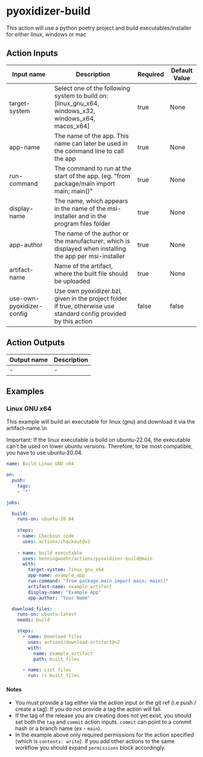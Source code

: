 # pyoxidizer-build
This action will use a python poetry project and build executables/installer for either linux, windows or mac

## Action Inputs
| Input name | Description | Required | Default Value |
| --- | --- | --- | --- |
| target-system | Select one of the following system to build on: [linux_gnu_x64, windows_x32, windows_x64, macos_x64] | true | None |
| app-name | The name of the app. This name can later be used in the command line to call the app | true | None |
| run-command | The command to run at the start of the app. (eg. \"from package/main import main; main()\" | true | None |
| display-name | The name, which appears in the name of the msi-installer and in the program files folder | true | None |
| app-author | The name of the author or the manufacturer, which is displayed when installing the app per msi-installer | true | None |
| artifact-name | Name of the artifact, where the built file should be uploaded | true | None |
| use-own-pyoxidizer-config | Use own pyoxidizer.bzl, given in the project folder if true, otherwise use standard config provided by this action | false | false |

## Action Outputs
| Output name | Description |
| --- | --- |
| - | - |
## Examples
### Linux GNU x64
This example will build an executable for linux (gnu) and download it via the artifact-name.\n

Important: If the linux executable is build on ubuntu-22.04, the executable can't be used on lower ubuntu versions. Therefore, to be most compatible, you have to use ubuntu-20.04.

```yml
name: Build Linux GNU x64

on: 
  push:
    tags:
    - '*'

jobs:

  build:
    runs-on: ubuntu-20.04
    
    steps:
    - name: Checkout code
      uses: actions/checkout@v2
    
    - name: build executable
      uses: henningwoehr/actions/pyoxidizer-build@main
      with:
        target-system: linux_gnu_x64
        app-name: example_app
        run-command: "from package.main import main; main()"
        artifact-name: example_artifact
        display-name: "Example App"
        app-author: "Your Name"

  download_files:
    runs-on: ubuntu-latest
    needs: build

    steps:
      - name: Download files
        uses: actions/download-artifact@v2
        with:
          name: example_artifact
          path: built_files

      - name: List files
        run: ls built_files

```

#### Notes
- You must provide a tag either via the action input or the git ref (i.e push / create a tag). If you do not provide a tag the action will fail.
- If the tag of the release you are creating does not yet exist, you should set both the `tag` and `commit` action inputs. `commit` can point to a commit hash or a branch name (ex - `main`).
- In the example above only required permissions for the action specified (which is `contents: write`). If you add other actions to the same workflow you should expand `permissions` block accordingly.